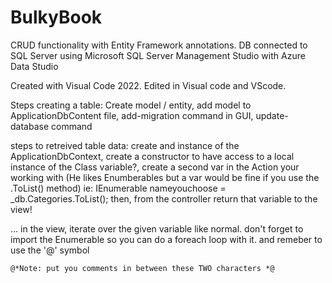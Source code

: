 # BulkyBook

CRUD functionality with Entity Framework annotations.
DB connected to SQL Server using Microsoft SQL Server Management Studio with Azure Data Studio

Created with Visual Code 2022. Edited in Visual code and VScode.

Steps creating a table:
Create model / entity, add model to ApplicationDbContent file, add-migration command in GUI, update-database command

steps to retreived table data:
create and instance of the ApplicationDbContext, create a constructor to have access to a local instance of the Class variable?, create a second var in the Action your working with
 (He likes Enumberables but a var would be fine if you use the .ToList() method)
ie: IEnumerable<ClassName> nameyouchoose = _db.Categories.ToList();
then, from the controller return that variable to the view!

... in the view, iterate over the given variable like normal. don't forget to import the Enumerable so you can do a foreach loop with it. and remeber to use the '@' symbol

    @*Note: put you comments in between these TWO characters *@

